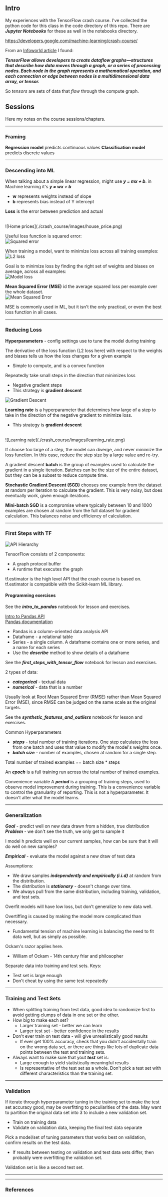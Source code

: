 

## Intro
My experiences with the TensorFlow crash course.  I've collected the python code
for this class in the code directory of this repo.  There are
_**Jupyter Notebooks**_ for these as well in the notebooks directory.

https://developers.google.com/machine-learning/crash-course/

From an
[Infoworld article](https://www.infoworld.com/article/3278008/machine-learning/what-is-tensorflow-the-machine-learning-library-explained.html)
I found:

_**TensorFlow allows developers to create dataflow graphs—structures that
describe how data moves through a graph, or a series of processing nodes. Each
node in the graph represents a mathematical operation, and each connection or
edge between nodes is a multidimensional data array, or tensor.**_

So _tensors_ are sets of data that _flow_ through the compute graph.

## Sessions
Here my notes on the course sessions/chapters.

-----

### Framing
**Regression model** predicts continuous values
**Classification model** predicts discrete values

-----

### Descending into ML
When talking about a simple linear regression, might use _**y = mx + b**_.  in
Machine learning it's _**y = wx + b**_
- **w** represents weights instead of slope
- **b** represents bias instead of Y intercept

**Loss** is the error between prediction and actual

<br>
![Home prices](./crash_course/images/house_price.png)

Useful loss function is squared error:
<br>
![Squared error](./crash_course/images/squared_error.png)

When training a model, want to minimize loss across all training examples:
<br>
![L2 loss](./crash_course/images/L2_loss.png)

Goal is to minimize loss by finding the right set of weights and biases
on average, across all examples:
<br>
![Model loss](./crash_course/images/model_loss.png)

**Mean Squared Error (MSE)** id the average squared loss per example over the
whole dataset.
<br>
![Mean Squared Error](./crash_course/images/MSE.png)

MSE is commonly used in ML, but it isn't the only practical, or even the best
loss function in all cases.

-----

### Reducing Loss
**Hyperparameters** - config settings use to tune the model during training

The derivative of the loss function (L2 loss here) with respect to the weights
and biases tells us how the loss changes for a given example
- Simple to compute, and is a convex function

Repeatedly take small steps in the direction that minimizes loss
- Negative gradient steps
- This strategy is **gradient descent**

![Gradient Descent](./crash_course/images/gradient_descent.png)

**Learning rate** is a hyperparameter that determines how large of a step to
take in the direction of the negative gradient to minimize loss.
- This strategy is **gradient descent**

<br>
![Learning rate](./crash_course/images/learning_rate.png)

If choose too large of a step, the model can diverge, and never minimize the
loss function.  In this case, reduce the step size by a large value and re-try.

A gradient descent **batch** is the group of examples used to calculate the
gradient in a single iteration.  Batches can be the size of the entire dataset,
but they can be a subset to reduce compute time.

**Stochastic Gradient Descent (SGD)** chooses one example from the dataset at random
per iteration to calculate the gradient.  This is very noisy, but does eventually
work, given enough iterations.

**Mini-batch SGD** is a compromise where typically between 10 and 1000 examples
are chosen at random from the full dataset for gradient calculation.  This
balances noise and efficiency of calculation.

-----

### First Steps with TF
![API Hierarchy](./crash_course/images/API_hierarchy.png)

TensorFlow consists of 2 components:
- A graph protocol buffer
- A runtime that executes the graph

tf.estimator is the high level API that the crash course is based on.
tf.estimator is compatible with the Scikit-learn ML library.


#### Programming exercises
See the _**intro_to_pandas**_ notebook for lesson and exercises.

[Intro to Pandas API](./crash_course/notebooks/intro_to_pandas.ipynb)<br>
[Pandas documentation](http://pandas.pydata.org/pandas-docs/stable/index.html)

- Pandas is a column-oriented data analysis API
- Dataframe - a relational table
- Series - a single column.  A dataframe contains one or more series, and
  a name for each series
- Use the _**describe**_ method to show details of a dataframe

See the _**first_steps_with_tensor_flow**_ notebook for lesson and exercises.

2 types of data:
- _**categorical**_ - textual data
- _**numerical**_ - data that is a number

Usually look at Root Mean Squared Error (RMSE) rather than Mean Squared Error
(MSE), since RMSE can be judged on the same scale as the original targets.

See the _**synthetic_features_and_outliers**_ notebook for lesson and exercises.

Common Hyperparameters
- _**steps**_ - total number of training iterations.  One step calculates the loss
  from one batch and uses that value to modify the model's weights once.
- _**batch size**_ - number of examples, chosen at random for a single step.

Total number of trained examples == batch size * steps

An _**epoch**_ is a full training run across the total number of trained examples.

Convenience variable
A _**period**_ is a grouping of training steps, used to observe model improvement
during training.  This is a convenience variable to control the
granularity of reporting.  This is not a hyperparameter.  It doesn't alter what
the model learns.

-----

### Generalization
_**Goal**_ - predict well on new data drawn from a hidden, true distribution
_**Problem**_ - we don't see the truth, we only get to sample it

I model h predicts well on our current samples, how can be sure that it will do
well on new samples?

_**Empirical**_ - evaluate the model against a new draw of test data

Assumptions:
- We draw samples _**independently and empirically (i.i.d)**_ at random from the
  distribution.
- The distribution is _**stationary**_ - doesn't change over time.
- We always pull from the same distribution, including training, validation,
  and test sets.

Overfit models will have low loss, but don't generalize to new data well.

Overtiffing is caused by making the model more complicated than necessary.
- Fundamental tension of machine learning is balancing  the need to fit data
  well, but as simply as possible.

Ockam's razor applies here.
- William of Ockam - 14th century friar and philosopher

Separate data into training and test sets.  Keys:
- Test set is large enough
- Don't cheat by using the same test repeatedly

-----

### Training and Test Sets
- When splitting training from test data, good idea to randomize first to avoid
  getting clumps of data in one set or the other.
- How big to make each set?
   - Larger training set - better we can learn
   - Larger test set - better confidence in the results
- Don't ever train on test data - will give unrealistically good results
   - If ever get 100% accuracy, check that you didn't accidentally train on the
    wrong data set, or there are things like lots of duplicate data points
    between the test and training sets.
- Always want to make sure that yout _**test**_ set is:
   - Large enough to yield statistically meaningful results
   - Is representative of the test set as a whole.  Don't pick a test set with
     different characteristics than the training set.

-----

### Validation
If iterate through hyperparameter tuning in the training set to make the test
set accuracy good, may be overfitting to peculiarities of the data.  May want to
partition the original data set into 3 to include a new validation set.
- Train on training data
- Validate on validation data, keeping the final test data separate

Pick a model/set of tuning parameters that works best on validation, confirm
results on the test data.
- If results between testing on validation and test data sets differ, then
  probably were overfitting the validation set.

Validation set is like a second test set.











-----




-----

### References
